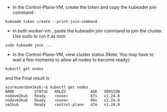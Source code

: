 * In the Control-Plane-VM, create the token and copy the kubeadm join command :
```
kubeadm token create --print-join-command
```
* In both worker-vm , paste the kubeadm join command to join the cluster. Use sudo to run it as root:
```
sudo kubeadm join ...
```
* In the Control-Plane-VM, view cluster status (Note: You may have to wait a few moments to allow all nodes to become ready):
```
kubectl get nodes
```

and the Final result is 

```
azureuser@vm1kub:~$ kubectl get nodes
NAME         STATUS   ROLES           AGE   VERSION
nodevm2kub   Ready    <none>          87s   v1.24.0
nodevm3kub   Ready    <none>          99s   v1.24.0
vm1kub       Ready    control-plane   47m   v1.24.0


```
